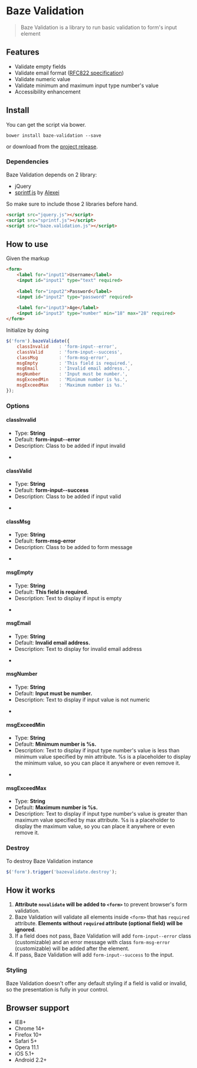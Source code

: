 # Baze Validation


> Baze Validation is a library to run basic validation to form's input element


## Features
* Validate empty fields
* Validate email format ([RFC822 specification](http://www.w3.org/Protocols/rfc822/#z8))
* Validate numeric value
* Validate minimum and maximum input type number's value
* Accessibility enhancement

## Install

You can get the script via bower.
```
bower install baze-validation --save
```
or download from the [project release](https://github.com/ImBobby/Baze-Validation/releases).

### Dependencies

Baze Validation depends on 2 library:
- jQuery
- [sprintf.js](https://github.com/alexei/sprintf.js) by [Alexei](https://github.com/alexei)

So make sure to include those 2 libraries before hand.

```HTML
<script src="jquery.js"></script>
<script src="sprintf.js"></script>
<script src="baze.validation.js"></script>
```

## How to use

Given the markup

```HTML
<form>
    <label for="input1">Username</label>
    <input id="input1" type="text" required>
    
    <label for="input2">Password</label>
    <input id="input2" type="password" required>
    
    <label for="input3">Age</label>
    <input id="input3" type="number" min="18" max="28" required>
</form>
```

Initialize by doing

```Javascript
$('form').bazeValidate({
    classInvalid    : 'form-input--error',
    classValid      : 'form-input--success',
    classMsg        : 'form-msg-error',
    msgEmpty        : 'This field is required.',
    msgEmail        : 'Invalid email address.',
    msgNumber       : 'Input must be number.',
    msgExceedMin    : 'Minimum number is %s.',
    msgExceedMax    : 'Maximum number is %s.'
});
```


### Options

#### classInvalid
* Type: **String**
* Default: **form-input--error**
* Description: Class to be added if input invalid

-

#### classValid
* Type: **String**
* Default: **form-input--success**
* Description: Class to be added if input valid

-

#### classMsg
* Type: **String**
* Default: **form-msg-error**
* Description: Class to be added to form message

-

#### msgEmpty
* Type: **String**
* Default: **This field is required.**
* Description: Text to display if input is empty

-

#### msgEmail
* Type: **String**
* Default: **Invalid email address.**
* Description: Text to display for invalid email address

-

#### msgNumber
* Type: **String**
* Default: **Input must be number.**
* Description: Text to display if input value is not numeric

-

#### msgExceedMin
* Type: **String**
* Default: **Minimum number is %s.**
* Description: Text to display if input type number's value is less than minimum value specified by min attribute. %s is a placeholder to display the minimum value, so you can place it anywhere or even remove it.

-

#### msgExceedMax
* Type: **String**
* Default: **Maximum number is %s.**
* Description: Text to display if input type number's value is greater than maximum value specified by max attribute. %s is a placeholder to display the maximum value, so you can place it anywhere or even remove it.


### Destroy

To destroy Baze Validation instance

```Javascript
$('form').trigger('bazevalidate.destroy');
```

## How it works

1. **Attribute `novalidate` will be added to `<form>`** to prevent browser's form validation.
2. Baze Validation will validate all elements inside `<form>` that has `required` attribute. **Elements without `required` attribute (optional field) will be ignored**.
3. If a field does not pass, Baze Validation will add `form-input--error` class (customizable) and an error message with class `form-msg-error` (customizable) will be added after the element.
4. If pass, Baze Validation will add `form-input--success` to the input.


### Styling

Baze Validation doesn't offer any default styling if a field is valid or invalid, so the presentation is fully in your control.


## Browser support

* IE8+
* Chrome 14+
* Firefox 10+
* Safari 5+
* Opera 11.1
* iOS 5.1+
* Android 2.2+
